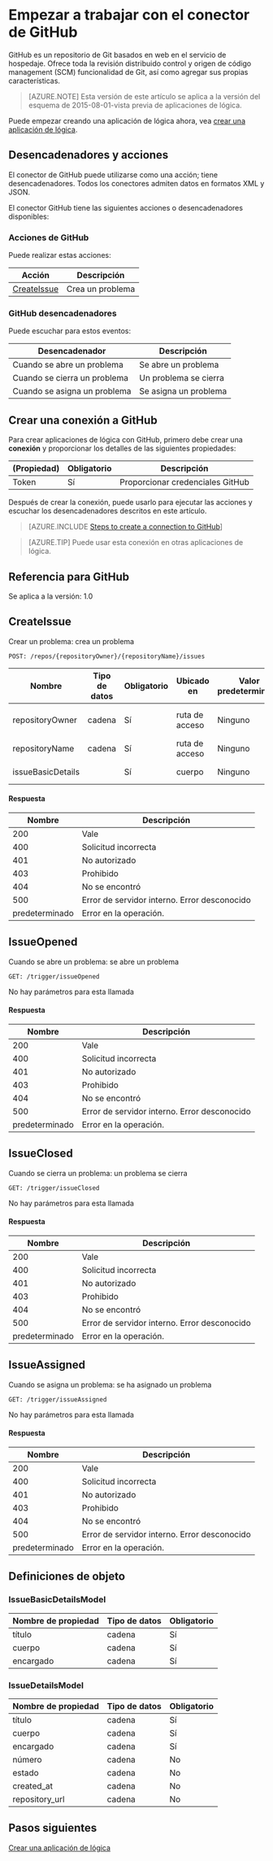 <properties
pageTitle="GitHub | Microsoft Azure"
description="Crear aplicaciones de lógica con el servicio de aplicación de Azure. GitHub es un repositorio de Git basados en web en el servicio de hospedaje. Ofrece toda la revisión distribuido control y origen de código management (SCM) funcionalidad de Git, así como agregar sus propias características."
services="logic-apps"   
documentationCenter=".net,nodejs,java"  
authors="msftman"   
manager="erikre"    
editor=""
tags="connectors" />

<tags
ms.service="logic-apps"
ms.devlang="multiple"
ms.topic="article"
ms.tgt_pltfrm="na"
ms.workload="integration"
ms.date="08/18/2016"
ms.author="deonhe"/>

# <a name="get-started-with-the-github-connector"></a>Empezar a trabajar con el conector de GitHub

GitHub es un repositorio de Git basados en web en el servicio de hospedaje. Ofrece toda la revisión distribuido control y origen de código management (SCM) funcionalidad de Git, así como agregar sus propias características.

>[AZURE.NOTE] Esta versión de este artículo se aplica a la versión del esquema de 2015-08-01-vista previa de aplicaciones de lógica. 

Puede empezar creando una aplicación de lógica ahora, vea [crear una aplicación de lógica](../app-service-logic/app-service-logic-create-a-logic-app.md).

## <a name="triggers-and-actions"></a>Desencadenadores y acciones

El conector de GitHub puede utilizarse como una acción; tiene desencadenadores. Todos los conectores admiten datos en formatos XML y JSON. 

 El conector GitHub tiene las siguientes acciones o desencadenadores disponibles:

### <a name="github-actions"></a>Acciones de GitHub
Puede realizar estas acciones:

|Acción|Descripción|
|--- | ---|
|[CreateIssue](connectors-create-api-github.md#createissue)|Crea un problema|
### <a name="github-triggers"></a>GitHub desencadenadores
Puede escuchar para estos eventos:

|Desencadenador | Descripción|
|--- | ---|
|Cuando se abre un problema|Se abre un problema|
|Cuando se cierra un problema|Un problema se cierra|
|Cuando se asigna un problema|Se asigna un problema|


## <a name="create-a-connection-to-github"></a>Crear una conexión a GitHub
Para crear aplicaciones de lógica con GitHub, primero debe crear una **conexión** y proporcionar los detalles de las siguientes propiedades: 

|(Propiedad)| Obligatorio|Descripción|
| ---|---|---|
|Token|Sí|Proporcionar credenciales GitHub|
Después de crear la conexión, puede usarlo para ejecutar las acciones y escuchar los desencadenadores descritos en este artículo. 

>[AZURE.INCLUDE [Steps to create a connection to GitHub](../../includes/connectors-create-api-github.md)]

>[AZURE.TIP] Puede usar esta conexión en otras aplicaciones de lógica.

## <a name="reference-for-github"></a>Referencia para GitHub
Se aplica a la versión: 1.0

## <a name="createissue"></a>CreateIssue
Crear un problema: crea un problema 

```POST: /repos/{repositoryOwner}/{repositoryName}/issues``` 

| Nombre| Tipo de datos|Obligatorio|Ubicado en|Valor predeterminado|Descripción|
| ---|---|---|---|---|---|
|repositoryOwner|cadena|Sí|ruta de acceso|Ninguno|Propietario del repositorio|
|repositoryName|cadena|Sí|ruta de acceso|Ninguno|Nombre del repositorio|
|issueBasicDetails| |Sí|cuerpo|Ninguno|Detalles del problema|

#### <a name="response"></a>Respuesta

|Nombre|Descripción|
|---|---|
|200|Vale|
|400|Solicitud incorrecta|
|401|No autorizado|
|403|Prohibido|
|404|No se encontró|
|500|Error de servidor interno. Error desconocido|
|predeterminado|Error en la operación.|


## <a name="issueopened"></a>IssueOpened
Cuando se abre un problema: se abre un problema 

```GET: /trigger/issueOpened``` 

No hay parámetros para esta llamada
#### <a name="response"></a>Respuesta

|Nombre|Descripción|
|---|---|
|200|Vale|
|400|Solicitud incorrecta|
|401|No autorizado|
|403|Prohibido|
|404|No se encontró|
|500|Error de servidor interno. Error desconocido|
|predeterminado|Error en la operación.|


## <a name="issueclosed"></a>IssueClosed
Cuando se cierra un problema: un problema se cierra 

```GET: /trigger/issueClosed``` 

No hay parámetros para esta llamada
#### <a name="response"></a>Respuesta

|Nombre|Descripción|
|---|---|
|200|Vale|
|400|Solicitud incorrecta|
|401|No autorizado|
|403|Prohibido|
|404|No se encontró|
|500|Error de servidor interno. Error desconocido|
|predeterminado|Error en la operación.|


## <a name="issueassigned"></a>IssueAssigned
Cuando se asigna un problema: se ha asignado un problema 

```GET: /trigger/issueAssigned``` 

No hay parámetros para esta llamada
#### <a name="response"></a>Respuesta

|Nombre|Descripción|
|---|---|
|200|Vale|
|400|Solicitud incorrecta|
|401|No autorizado|
|403|Prohibido|
|404|No se encontró|
|500|Error de servidor interno. Error desconocido|
|predeterminado|Error en la operación.|


## <a name="object-definitions"></a>Definiciones de objeto 

### <a name="issuebasicdetailsmodel"></a>IssueBasicDetailsModel


| Nombre de propiedad | Tipo de datos | Obligatorio |
|---|---|---|
|título|cadena|Sí |
|cuerpo|cadena|Sí |
|encargado|cadena|Sí |



### <a name="issuedetailsmodel"></a>IssueDetailsModel


| Nombre de propiedad | Tipo de datos | Obligatorio |
|---|---|---|
|título|cadena|Sí |
|cuerpo|cadena|Sí |
|encargado|cadena|Sí |
|número|cadena|No |
|estado|cadena|No |
|created_at|cadena|No |
|repository_url|cadena|No |


## <a name="next-steps"></a>Pasos siguientes
[Crear una aplicación de lógica](../app-service-logic/app-service-logic-create-a-logic-app.md)